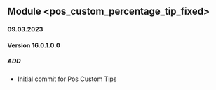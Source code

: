 ## Module <pos_custom_percentage_tip_fixed>

#### 09.03.2023
#### Version 16.0.1.0.0
##### ADD
- Initial commit for Pos Custom Tips 
